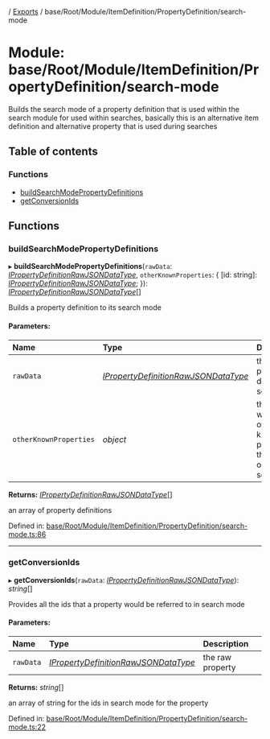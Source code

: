 [](../README.md) / [Exports](../modules.md) / base/Root/Module/ItemDefinition/PropertyDefinition/search-mode

# Module: base/Root/Module/ItemDefinition/PropertyDefinition/search-mode

Builds the search mode of a property definition that is used within
the search module for used within searches, basically this is an alternative
item definition and alternative property that is used during searches

## Table of contents

### Functions

- [buildSearchModePropertyDefinitions](base_root_module_itemdefinition_propertydefinition_search_mode.md#buildsearchmodepropertydefinitions)
- [getConversionIds](base_root_module_itemdefinition_propertydefinition_search_mode.md#getconversionids)

## Functions

### buildSearchModePropertyDefinitions

▸ **buildSearchModePropertyDefinitions**(`rawData`: [*IPropertyDefinitionRawJSONDataType*](../interfaces/base_root_module_itemdefinition_propertydefinition.ipropertydefinitionrawjsondatatype.md), `otherKnownProperties`: { [id: string]: [*IPropertyDefinitionRawJSONDataType*](../interfaces/base_root_module_itemdefinition_propertydefinition.ipropertydefinitionrawjsondatatype.md);  }): [*IPropertyDefinitionRawJSONDataType*](../interfaces/base_root_module_itemdefinition_propertydefinition.ipropertydefinitionrawjsondatatype.md)[]

Builds a property definition to its search mode

#### Parameters:

Name | Type | Description |
:------ | :------ | :------ |
`rawData` | [*IPropertyDefinitionRawJSONDataType*](../interfaces/base_root_module_itemdefinition_propertydefinition.ipropertydefinitionrawjsondatatype.md) | the raw property definition source   |
`otherKnownProperties` | *object* | the object with the other known properties that this one can see   |

**Returns:** [*IPropertyDefinitionRawJSONDataType*](../interfaces/base_root_module_itemdefinition_propertydefinition.ipropertydefinitionrawjsondatatype.md)[]

an array of property definitions

Defined in: [base/Root/Module/ItemDefinition/PropertyDefinition/search-mode.ts:86](https://github.com/onzag/itemize/blob/3efa2a4a/base/Root/Module/ItemDefinition/PropertyDefinition/search-mode.ts#L86)

___

### getConversionIds

▸ **getConversionIds**(`rawData`: [*IPropertyDefinitionRawJSONDataType*](../interfaces/base_root_module_itemdefinition_propertydefinition.ipropertydefinitionrawjsondatatype.md)): *string*[]

Provides all the ids that a property would be referred to in search mode

#### Parameters:

Name | Type | Description |
:------ | :------ | :------ |
`rawData` | [*IPropertyDefinitionRawJSONDataType*](../interfaces/base_root_module_itemdefinition_propertydefinition.ipropertydefinitionrawjsondatatype.md) | the raw property   |

**Returns:** *string*[]

an array of string for the ids in search mode for the property

Defined in: [base/Root/Module/ItemDefinition/PropertyDefinition/search-mode.ts:22](https://github.com/onzag/itemize/blob/3efa2a4a/base/Root/Module/ItemDefinition/PropertyDefinition/search-mode.ts#L22)
